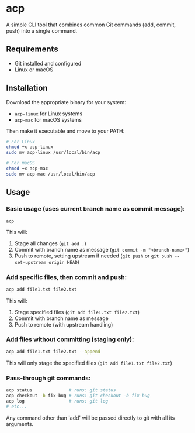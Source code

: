 # acp

A simple CLI tool that combines common Git commands (add, commit, push) into a single command.

## Requirements
- Git installed and configured
- Linux or macOS

## Installation
Download the appropriate binary for your system:
- `acp-linux` for Linux systems
- `acp-mac` for macOS systems

Then make it executable and move to your PATH:
```bash
# For Linux
chmod +x acp-linux
sudo mv acp-linux /usr/local/bin/acp

# For macOS
chmod +x acp-mac
sudo mv acp-mac /usr/local/bin/acp
```
## Usage

### Basic usage (uses current branch name as commit message):
```bash
acp
```
This will:
1. Stage all changes (`git add .`)
2. Commit with branch name as message (`git commit -m "<branch-name>"`)
3. Push to remote, setting upstream if needed (`git push` or `git push --set-upstream origin HEAD`)

### Add specific files, then commit and push:
```bash
acp add file1.txt file2.txt
```
This will:
1. Stage specified files (`git add file1.txt file2.txt`)
2. Commit with branch name as message
3. Push to remote (with upstream handling)

### Add files without committing (staging only):
```bash
acp add file1.txt file2.txt --append
```
This will only stage the specified files (`git add file1.txt file2.txt`)

### Pass-through git commands:
```bash
acp status              # runs: git status
acp checkout -b fix-bug # runs: git checkout -b fix-bug
acp log                 # runs: git log
# etc...
```
Any command other than 'add' will be passed directly to git with all its arguments.